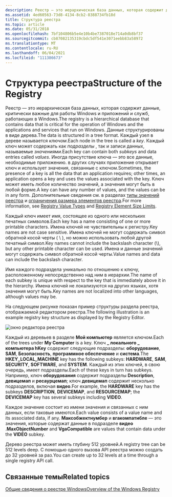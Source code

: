 ```yaml
---
description: Реестр — это иерархическая база данных, которая содержит данные, критически важные для работы Windows и приложений и служб, работающих в Windows.
ms.assetid: 4ed60563-73d8-4134-8cb2-8388734fb18d
title: Структура реестра
ms.topic: article
ms.date: 05/31/2018
ms.openlocfilehash: 7bf104806b5e4e10b4be7387018e714a0db8bf37
ms.sourcegitcommit: cb87082135319cbdc5df541e3071eebb83a58972
ms.translationtype: MT
ms.contentlocale: ru-RU
ms.lasthandoff: 06/04/2021
ms.locfileid: "111386673"
---
```

# <a name="structure-of-the-registry"></a><span data-ttu-id="79b16-103">Структура реестра</span><span class="sxs-lookup"><span data-stu-id="79b16-103">Structure of the Registry</span></span>

<span data-ttu-id="79b16-104">Реестр — это иерархическая база данных, которая содержит данные, критически важные для работы Windows и приложений и служб, работающих в Windows.</span><span class="sxs-lookup"><span data-stu-id="79b16-104">The registry is a hierarchical database that contains data that is critical for the operation of Windows and the applications and services that run on Windows.</span></span> <span data-ttu-id="79b16-105">Данные структурированы в виде дерева.</span><span class="sxs-lookup"><span data-stu-id="79b16-105">The data is structured in a tree format.</span></span> <span data-ttu-id="79b16-106">Каждый узел в дереве называется *ключом*.</span><span class="sxs-lookup"><span data-stu-id="79b16-106">Each node in the tree is called a *key*.</span></span> <span data-ttu-id="79b16-107">Каждый ключ может содержать как *подразделы* , так и записи данных, называемые *значениями*.</span><span class="sxs-lookup"><span data-stu-id="79b16-107">Each key can contain both *subkeys* and data entries called *values*.</span></span> <span data-ttu-id="79b16-108">Иногда присутствие ключа — это все данные, необходимые приложению. в других случаях приложение открывает ключ и использует значения, связанные с ключом.</span><span class="sxs-lookup"><span data-stu-id="79b16-108">Sometimes, the presence of a key is all the data that an application requires; other times, an application opens a key and uses the values associated with the key.</span></span> <span data-ttu-id="79b16-109">Ключ может иметь любое количество значений, а значения могут быть в любой форме.</span><span class="sxs-lookup"><span data-stu-id="79b16-109">A key can have any number of values, and the values can be in any form.</span></span> <span data-ttu-id="79b16-110">Дополнительные сведения см. в разделах [типы значений реестра](registry-value-types.md) и [ограничения размера элементов реестра](registry-element-size-limits.md).</span><span class="sxs-lookup"><span data-stu-id="79b16-110">For more information, see [Registry Value Types](registry-value-types.md) and [Registry Element Size Limits](registry-element-size-limits.md).</span></span>

<span data-ttu-id="79b16-111">Каждый ключ имеет имя, состоящее из одного или нескольких печатных символов.</span><span class="sxs-lookup"><span data-stu-id="79b16-111">Each key has a name consisting of one or more printable characters.</span></span> <span data-ttu-id="79b16-112">Имена ключей не чувствительны к регистру.</span><span class="sxs-lookup"><span data-stu-id="79b16-112">Key names are not case sensitive.</span></span> <span data-ttu-id="79b16-113">Имена ключей не могут содержать символ обратной косой черты ( \\ ), но можно использовать любой другой печатный символ.</span><span class="sxs-lookup"><span data-stu-id="79b16-113">Key names cannot include the backslash character (\\), but any other printable character can be used.</span></span> <span data-ttu-id="79b16-114">Имена и данные значений могут содержать символ обратной косой черты.</span><span class="sxs-lookup"><span data-stu-id="79b16-114">Value names and data can include the backslash character.</span></span>

<span data-ttu-id="79b16-115">Имя каждого подраздела уникально по отношению к ключу, расположенному непосредственно над ним в иерархии.</span><span class="sxs-lookup"><span data-stu-id="79b16-115">The name of each subkey is unique with respect to the key that is immediately above it in the hierarchy.</span></span> <span data-ttu-id="79b16-116">Имена ключей не локализуются на других языках, хотя значения могут быть.</span><span class="sxs-lookup"><span data-stu-id="79b16-116">Key names are not localized into other languages, although values may be.</span></span>

<span data-ttu-id="79b16-117">На следующем рисунке показан пример структуры раздела реестра, отображаемой редактором реестра.</span><span class="sxs-lookup"><span data-stu-id="79b16-117">The following illustration is an example registry key structure as displayed by the Registry Editor.</span></span>

![окно редактора реестра](images/regtree.png)

<span data-ttu-id="79b16-119">Каждый из деревьев в разделе **Мой компьютер** является ключом.</span><span class="sxs-lookup"><span data-stu-id="79b16-119">Each of the trees under **My Computer** is a key.</span></span> <span data-ttu-id="79b16-120">Ключ **\_ локального \_ компьютера hKey** содержит следующие подразделы: **оборудование**, **SAM**, **Безопасность**, **программное обеспечение** и **система**.</span><span class="sxs-lookup"><span data-stu-id="79b16-120">The **HKEY\_LOCAL\_MACHINE** key has the following subkeys: **HARDWARE**, **SAM**, **SECURITY**, **SOFTWARE**, and **SYSTEM**.</span></span> <span data-ttu-id="79b16-121">Каждый из этих ключей, в свою очередь, имеет подразделы.</span><span class="sxs-lookup"><span data-stu-id="79b16-121">Each of these keys in turn has subkeys.</span></span> <span data-ttu-id="79b16-122">Например, ключ **оборудования** содержит подразделы **Description**, **девицемап** и **ресаурцемап**; ключ **девицемап** содержит несколько подразделов, включая **видео**.</span><span class="sxs-lookup"><span data-stu-id="79b16-122">For example, the **HARDWARE** key has the subkeys **DESCRIPTION**, **DEVICEMAP**, and **RESOURCEMAP**; the **DEVICEMAP** key has several subkeys including **VIDEO**.</span></span>

<span data-ttu-id="79b16-123">Каждое значение состоит из имени значения и связанных с ним данных, если таковые имеются.</span><span class="sxs-lookup"><span data-stu-id="79b16-123">Each value consists of a value name and its associated data, if any.</span></span> <span data-ttu-id="79b16-124">**Максобжектнумбер** и **вгакомпатибле** — это значения, которые содержат данные в подразделе **видео** .</span><span class="sxs-lookup"><span data-stu-id="79b16-124">**MaxObjectNumber** and **VgaCompatible** are values that contain data under the **VIDEO** subkey.</span></span>

<span data-ttu-id="79b16-125">Дерево реестра может иметь глубину 512 уровней.</span><span class="sxs-lookup"><span data-stu-id="79b16-125">A registry tree can be 512 levels deep.</span></span> <span data-ttu-id="79b16-126">С помощью одного вызова API реестра можно создать до 32 уровней за раз.</span><span class="sxs-lookup"><span data-stu-id="79b16-126">You can create up to 32 levels at a time through a single registry API call.</span></span>

## <a name="related-topics"></a><span data-ttu-id="79b16-127">Связанные темы</span><span class="sxs-lookup"><span data-stu-id="79b16-127">Related topics</span></span>

<dl> <dt>

<span data-ttu-id="79b16-128">[Общие сведения о реестре Windows](/previous-versions/windows/it-pro/windows-server-2003/cc781906(v=ws.10))</span><span class="sxs-lookup"><span data-stu-id="79b16-128">[Overview of the Windows Registry](/previous-versions/windows/it-pro/windows-server-2003/cc781906(v=ws.10))</span></span>
</dt> </dl>

 

 
